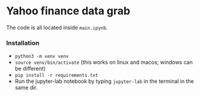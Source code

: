 # Yahoo finance data grab

The code is all located inside `main.ipynb`.

### Installation
* `python3 -m venv venv`
* `source venv/bin/activate` (this works on linux and macos; windows can be different)
* `pip install -r requirements.txt`
* Run the jupyter-lab notebook by typing `jupyter-lab` in the terminal in the
  same dir.

